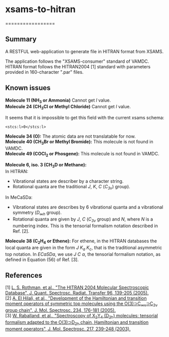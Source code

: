# xsams-to-hitran
=================

Summary
-------
A RESTFUL web-application to generate file in HITRAN format from XSAMS.

The application follows the "XSAMS-consumer" standard of VAMDC.
HITRAN format follows the HITRAN2004 [1] standard with parameters provided in 160-character ".par" files.

Known issues
------------
**Molecule 11 (NH<sub>3</sub> or Ammonia)** Cannot get *l* value.<br />
**Molecule 24 (CH<sub>3</sub>Cl or Methyl Chloride)** Cannot get *l* value.

It seems that it is impossible to get this field with the current xsams schema:
```
<stcs:l>0</stcs:l>
```

**Molecule 34 (O):** The atomic data are not translatable for now.<br />
**Molecule 40 (CH<sub>3</sub>Br or Methyl Bromide):** This molecule is not found in VAMDC.<br />
**Molecule 49 (COCl<sub>2</sub> or Phosgene):** This molecule is not found in VAMDC.

**Molecule 6, iso. 3 (CH<sub>3</sub>D or Methane):**<br />
In HITRAN:<br />
- Vibrational states are describer by a character string.<br />
- Rotational quanta are the traditional *J*, *K*, *C* (*C<sub>3v</sub>*) group).

In MeCaSDa:<br />
- Vibrational  states are describes by 6 vibrational quanta and a vibrational symmetry (*D<sub>∞h</sub>* group).<br />
- Rotational quanta are given by *J*, *C* (*C<sub>3v</sub>* group) and *N*, where *N* is a numbering index. This is the tensorial formalism notation described in Ref. [2].

**Molecule 38 (C<sub>2</sub>H<sub>4</sub> or Ethene):** For ethene, in the HITRAN databases the local quanta are given in the form *J* *K<sub>a</sub>* *K<sub>c</sub>*, that is the traditional asymmetric top notation. In *ECaSDa*, we use *J* *C* *α*, the tensorial formalism notation, as defined in Equation (56) of Ref. [3].

References
----------
[1] [L. S. Rothman, et al., "The HITRAN 2004 Molecular Spectroscopic Database", J. Quant. Spectrosc. Radiat. Transfer 96, 139-205 (2005).](http://hitran.org/media/refs/HITRAN-2004.pdf)<br />
[2] [A. El Hilali, et al., "Development of the Hamiltonian and transition moment operators of symmetric top molecules using the O(3)⊃C<sub>∞v</sub>⊃C<sub>3v</sub> group chain", J. Mol. Spectrosc. 234, 176-181 (2005).](http://www.sciencedirect.com/science/article/pii/S0022285205002109/pdfft?md5=9ef183cd7e332899cb7dab9b2314189d&pid=1-s2.0-S0022285205002109-main.pdf)<br />
[3] [W. Raballand, et al., "Spectroscopy of X<sub>2</sub>Y<sub>4</sub> (D<sub>2h</sub>) molecules: tensorial formalism adapted to the O(3)⊃D<sub>2h</sub> chain, Hamiltonian and transition moment operators", J. Mol. Spectrosc. 217, 239-248 (2003).](http://www.sciencedirect.com/science/article/pii/S0022285202000383/pdfft?md5=7edaa05488c3076a1e2796bf791510e0&pid=1-s2.0-S0022285202000383-main.pdf)<br />
